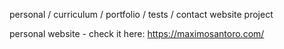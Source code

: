 personal / curriculum / portfolio / tests / contact website project


personal website - check it here: https://maximosantoro.com/
